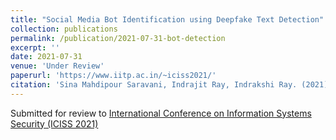 ```yaml
---
title: "Social Media Bot Identification using Deepfake Text Detection"
collection: publications
permalink: /publication/2021-07-31-bot-detection
excerpt: ''
date: 2021-07-31
venue: 'Under Review'
paperurl: 'https://www.iitp.ac.in/~iciss2021/'
citation: 'Sina Mahdipour Saravani, Indrajit Ray, Indrakshi Ray. (2021). &quot;Social Media Bot Identification using Deepfake Text Detection.&quot; <i>Submitted to ICISS</i>. 1(2).'
---
```

<!--This paper is about the number 2. The number 3 is left for future work.-->
Submitted for review to [International Conference on Information Systems Security (ICISS 2021)](https://www.iitp.ac.in/~iciss2021/)
<!--[Download paper here](http://academicpages.github.io/files/paper2.pdf)-->

<!--Recommended citation: Your Name, You. (2010). "Paper Title Number 2." <i>Journal 1</i>. 1(2).-->
